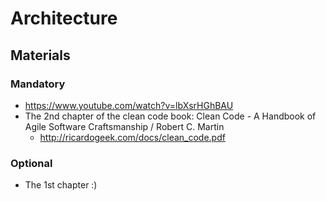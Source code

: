 # Architecture

## Materials

### Mandatory
 - https://www.youtube.com/watch?v=lbXsrHGhBAU
 - The 2nd chapter of the clean code book: Clean Code - A Handbook of Agile Software Craftsmanship / Robert C. Martin
     - http://ricardogeek.com/docs/clean_code.pdf

### Optional 
 - The 1st chapter :)
